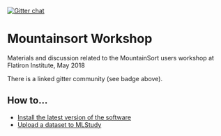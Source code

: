 [![Gitter chat](https://badges.gitter.im/gitterHQ/gitter.png)](https://gitter.im/magland/mountainsort-workshop)

# Mountainsort Workshop

Materials and discussion related to the MountainSort users workshop at Flatiron Institute, May 2018

There is a linked gitter community (see badge above).

## How to...

* [Install the latest version of the software](https://github.com/flatironinstitute/mountainlab-js)
* [Upload a dataset to MLStudy](docs/upload.md)
